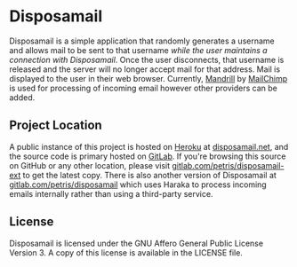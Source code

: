 # Disposamail

Disposamail is a simple application that randomly generates a username and allows mail to be sent to that username _while the user maintains a connection with Disposamail_. Once the user disconnects, that username is released and the server will no longer accept mail for that address. Mail is displayed to the user in their web browser. Currently, [Mandrill](https://mandrillapp.com/) by [MailChimp](http://mailchimp.com/) is used for processing of incoming email however other providers can be added.

## Project Location

A public instance of this project is hosted on [Heroku](https://www.heroku.com/) at [disposamail.net](http://disposamail.net/), and the source code is primary hosted on [GitLab](https://gitlab.com/petris/disposamail-ext). If you're browsing this source on GitHub or any other location, please visit [gitlab.com/petris/disposamail-ext](https://gitlab.com/petris/disposamail-ext) to get the latest copy. There is also another version of Disposamail at [gitlab.com/petris/disposamail](https://gitlab.com/petris/disposamail) which uses Haraka to process incoming emails internally rather than using a third-party service.


## License

Disposamail is licensed under the GNU Affero General Public License Version 3. A copy of this license is available in the LICENSE file.